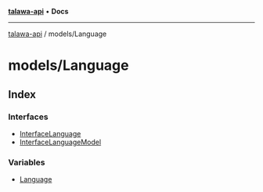 [**talawa-api**](../../README.md) • **Docs**

***

[talawa-api](../../modules.md) / models/Language

# models/Language

## Index

### Interfaces

- [InterfaceLanguage](interfaces/InterfaceLanguage.md)
- [InterfaceLanguageModel](interfaces/InterfaceLanguageModel.md)

### Variables

- [Language](variables/Language.md)
